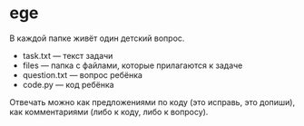 # ege
В каждой папке живёт один детский вопрос.

* task.txt — текст задачи
* files — папка с файлами, которые прилагаются к задаче
* question.txt — вопрос ребёнка
* code.py — код ребёнка

Отвечать можно как предложениями по коду (это исправь, это допиши), как комментариями (либо к коду, либо к вопросу).
